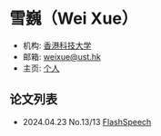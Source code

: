 # 雪巍（Wei Xue）

- 机构: [香港科技大学](../Institutions/HKUST_香港科技大学.md)
- 邮箱: weixue@ust.hk
- 主页: [个人](http://wei-xue.com)

## 论文列表

- 2024.04.23 No.13/13 [FlashSpeech](../Models/Diffusion/2024.04.23_FlashSpeech.md)

